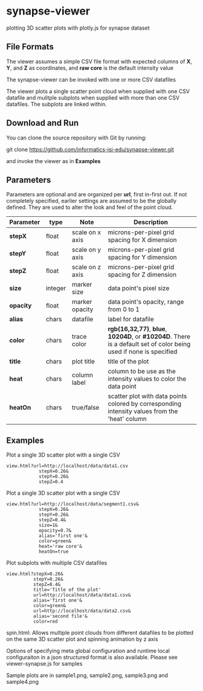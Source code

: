 # synapse-viewer

plotting 3D scatter plots with plotly.js for synapse dataset

## File Formats

The viewer assumes a simple CSV file format with expected columns of
**X**, **Y**, and **Z** as coordinates, and **raw core** is the default 
intensity value

The synapse-viewer can be invoked with one or more CSV datafiles

The viewer plots a single scatter point cloud when supplied with one
CSV datafile and mulitple subplots when supplied with more than one 
CSV datafiles. The subplots are linked within.

## Download and Run 

You can clone the source repository with Git by running:

  git clone https://github.com/informatics-isi-edu/synapse-viewer.git

and invoke the viewer as in **Examples**

## Parameters
 
Parameters are optional and are organized per **url**, first in-first out. If
not completely specified, earlier settings are assumed to be the globally 
defined.  They are used to alter the look and feel of the point cloud.

| Parameter | type | Note | Description |
| --- | --- | --- | --- |
| **stepX** | float | scale on x axis | microns-per-pixel grid spacing for X dimension |
| **stepY** | float | scale on y axis | microns-per-pixel grid spacing for Y dimension | 
| **stepZ** | float | scale on z axis | microns-per-pixel grid spacing for Z dimension |
| **size** | integer | marker size | data point's pixel size |
| **opacity** | float | marker opacity | data point's opacity, range from 0 to 1  |
| **alias** | chars | datafile | label for datafile |
| **color** | chars | trace color| **rgb(16,32,77)**, **blue**, **10204D**, or **#10204D**. There is a default set of color being used if none is specified |
| **title** | chars | plot title | title of the plot |
| **heat** | chars | column label | column to be use as the intensity values to color the data point |
| **heatOn** | chars | true/false | scatter plot with data points colored by corresponding intensity values from the 'heat' column |


## Examples

Plot a single 3D scatter plot with a single CSV

```
view.html?url=http://localhost/data/data1.csv
            stepX=0.26&
            stepY=0.26&
            stepZ=0.4

```

Plot a single 3D scatter plot with a single CSV

```
view.html?url=http://localhost/data/segment1.csv&
            stepX=0.26&
            stepY=0.26&
            stepZ=0.4&
            size=1&
            opacity=0.7&
            alias='first one'&
            color=green&
            heat='raw core'&
            heatOn=true

```

Plot subplots with multiple CSV datafiles

```
view.html?stepX=0.26&
          stepY=0.26&
          stepZ=0.4&
          title='Title of the plot'
          url=http://localhost/data/data1.csv&
          alias='first one'&
          color=green&
          url=http://localhost/data/data2.csv&
          alias='second file'&
          color=red

```

spin.html: Allows multiple point clouds from different datafiles to 
be plotted on the same 3D scatter plot and spinning animation by z axis

Options of specifying meta global configuration and runtime local 
configuraiton in a json structured format is also available. Please see
viewer-synapse.js for samples

Sample plots are in sample1.png, sample2.png, sample3.png and sample4.png
